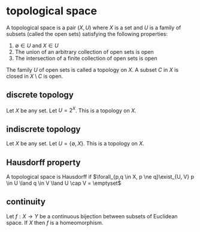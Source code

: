 # topological space

A topological space is a pair $(X, U)$ where $X$ is a set and $U$ is a family of subsets (called the open sets) satisfying the following properties:

1. $\emptyset \in U$ and $X \in U$
2. The union of an arbitrary collection of open sets is open
3. The intersection of a finite collection of open sets is open

The family $U$ of open sets is called a topology on $X$. A subset $C$ in $X$ is closed in $X \setminus C$ is open.

## discrete topology

Let $X$ be any set. Let $U = 2^X$. This is a topology on $X$.

## indiscrete topology

Let $X$ be any set. Let $U = \{\emptyset, X\}$. This is a topology on $X$.

## Hausdorff property

A topological space is Hausdorff if $\forall_{p,q \in X, p \ne q}\exist_{U, V} p \in U \land q \in V \land U \cap V = \emptyset$

## continuity

Let $f: X \to Y$ be a continuous bijection between subsets of Euclidean space. If $X$ then $f$ is a homeomorphism.
